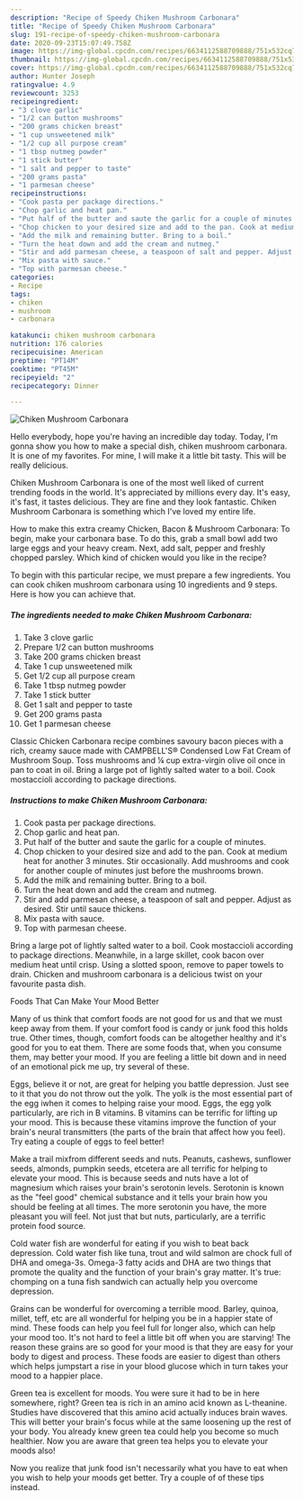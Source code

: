 ```yaml
---
description: "Recipe of Speedy Chiken Mushroom Carbonara"
title: "Recipe of Speedy Chiken Mushroom Carbonara"
slug: 191-recipe-of-speedy-chiken-mushroom-carbonara
date: 2020-09-23T15:07:49.758Z
image: https://img-global.cpcdn.com/recipes/6634112588709888/751x532cq70/chiken-mushroom-carbonara-recipe-main-photo.jpg
thumbnail: https://img-global.cpcdn.com/recipes/6634112588709888/751x532cq70/chiken-mushroom-carbonara-recipe-main-photo.jpg
cover: https://img-global.cpcdn.com/recipes/6634112588709888/751x532cq70/chiken-mushroom-carbonara-recipe-main-photo.jpg
author: Hunter Joseph
ratingvalue: 4.9
reviewcount: 3253
recipeingredient:
- "3 clove garlic"
- "1/2 can button mushrooms"
- "200 grams chicken breast"
- "1 cup unsweetened milk"
- "1/2 cup all purpose cream"
- "1 tbsp nutmeg powder"
- "1 stick butter"
- "1 salt and pepper to taste"
- "200 grams pasta"
- "1 parmesan cheese"
recipeinstructions:
- "Cook pasta per package directions."
- "Chop garlic and heat pan."
- "Put half of the butter and saute the garlic for a couple of minutes."
- "Chop chicken to your desired size and add to the pan. Cook at medium heat for another 3 minutes. Stir occasionally. Add mushrooms and cook for another couple of minutes just before the mushrooms brown."
- "Add the milk and remaining butter. Bring to a boil."
- "Turn the heat down and add the cream and nutmeg."
- "Stir and add parmesan cheese, a teaspoon of salt and pepper. Adjust as desired. Stir until sauce thickens."
- "Mix pasta with sauce."
- "Top with parmesan cheese."
categories:
- Recipe
tags:
- chiken
- mushroom
- carbonara

katakunci: chiken mushroom carbonara 
nutrition: 176 calories
recipecuisine: American
preptime: "PT14M"
cooktime: "PT45M"
recipeyield: "2"
recipecategory: Dinner

---
```



![Chiken Mushroom Carbonara](https://img-global.cpcdn.com/recipes/6634112588709888/751x532cq70/chiken-mushroom-carbonara-recipe-main-photo.jpg)

Hello everybody, hope you're having an incredible day today. Today, I'm gonna show you how to make a special dish, chiken mushroom carbonara. It is one of my favorites. For mine, I will make it a little bit tasty. This will be really delicious.

Chiken Mushroom Carbonara is one of the most well liked of current trending foods in the world. It's appreciated by millions every day. It's easy, it's fast, it tastes delicious. They are fine and they look fantastic. Chiken Mushroom Carbonara is something which I've loved my entire life.

How to make this extra creamy Chicken, Bacon &amp; Mushroom Carbonara: To begin, make your carbonara base. To do this, grab a small bowl add two large eggs and your heavy cream. Next, add salt, pepper and freshly chopped parsley. Which kind of chicken would you like in the recipe?


To begin with this particular recipe, we must prepare a few ingredients. You can cook chiken mushroom carbonara using 10 ingredients and 9 steps. Here is how you can achieve that.

<!--inarticleads1-->

##### The ingredients needed to make Chiken Mushroom Carbonara:

1. Take 3 clove garlic
1. Prepare 1/2 can button mushrooms
1. Take 200 grams chicken breast
1. Take 1 cup unsweetened milk
1. Get 1/2 cup all purpose cream
1. Take 1 tbsp nutmeg powder
1. Take 1 stick butter
1. Get 1 salt and pepper to taste
1. Get 200 grams pasta
1. Get 1 parmesan cheese


Classic Chicken Carbonara recipe combines savoury bacon pieces with a rich, creamy sauce made with CAMPBELL&#39;S® Condensed Low Fat Cream of Mushroom Soup. Toss mushrooms and ¼ cup extra-virgin olive oil once in pan to coat in oil. Bring a large pot of lightly salted water to a boil. Cook mostaccioli according to package directions. 

<!--inarticleads2-->

##### Instructions to make Chiken Mushroom Carbonara:

1. Cook pasta per package directions.
1. Chop garlic and heat pan.
1. Put half of the butter and saute the garlic for a couple of minutes.
1. Chop chicken to your desired size and add to the pan. Cook at medium heat for another 3 minutes. Stir occasionally. Add mushrooms and cook for another couple of minutes just before the mushrooms brown.
1. Add the milk and remaining butter. Bring to a boil.
1. Turn the heat down and add the cream and nutmeg.
1. Stir and add parmesan cheese, a teaspoon of salt and pepper. Adjust as desired. Stir until sauce thickens.
1. Mix pasta with sauce.
1. Top with parmesan cheese.


Bring a large pot of lightly salted water to a boil. Cook mostaccioli according to package directions. Meanwhile, in a large skillet, cook bacon over medium heat until crisp. Using a slotted spoon, remove to paper towels to drain. Chicken and mushroom carbonara is a delicious twist on your favourite pasta dish. 

Foods That Can Make Your Mood Better


Many of us think that comfort foods are not good for us and that we must keep away from them. If your comfort food is candy or junk food this holds true. Other times, though, comfort foods can be altogether healthy and it's good for you to eat them. There are some foods that, when you consume them, may better your mood. If you are feeling a little bit down and in need of an emotional pick me up, try several of these.

Eggs, believe it or not, are great for helping you battle depression. Just see to it that you do not throw out the yolk. The yolk is the most essential part of the egg iwhen it comes to helping raise your mood. Eggs, the egg yolk particularly, are rich in B vitamins. B vitamins can be terrific for lifting up your mood. This is because these vitamins improve the function of your brain's neural transmitters (the parts of the brain that affect how you feel). Try eating a couple of eggs to feel better!

Make a trail mixfrom different seeds and nuts. Peanuts, cashews, sunflower seeds, almonds, pumpkin seeds, etcetera are all terrific for helping to elevate your mood. This is because seeds and nuts have a lot of magnesium which raises your brain's serotonin levels. Serotonin is known as the "feel good" chemical substance and it tells your brain how you should be feeling at all times. The more serotonin you have, the more pleasant you will feel. Not just that but nuts, particularly, are a terrific protein food source.

Cold water fish are wonderful for eating if you wish to beat back depression. Cold water fish like tuna, trout and wild salmon are chock full of DHA and omega-3s. Omega-3 fatty acids and DHA are two things that promote the quality and the function of your brain's gray matter. It's true: chomping on a tuna fish sandwich can actually help you overcome depression. 

Grains can be wonderful for overcoming a terrible mood. Barley, quinoa, millet, teff, etc are all wonderful for helping you be in a happier state of mind. These foods can help you feel full for longer also, which can help your mood too. It's not hard to feel a little bit off when you are starving! The reason these grains are so good for your mood is that they are easy for your body to digest and process. These foods are easier to digest than others which helps jumpstart a rise in your blood glucose which in turn takes your mood to a happier place.

Green tea is excellent for moods. You were sure it had to be in here somewhere, right? Green tea is rich in an amino acid known as L-theanine. Studies have discovered that this amino acid actually induces brain waves. This will better your brain's focus while at the same loosening up the rest of your body. You already knew green tea could help you become so much healthier. Now you are aware that green tea helps you to elevate your moods also!

Now you realize that junk food isn't necessarily what you have to eat when you wish to help your moods get better. Try  a  couple of  of  these  tips  instead.

